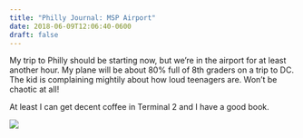 ```yaml
---
title: "Philly Journal: MSP Airport"
date: 2018-06-09T12:06:40-0600
draft: false
---
```






My trip to Philly should be starting now, but we’re in the airport for at least another hour. My plane will be about 80% full of 8th graders on a trip to DC. The kid is complaining mightily about how loud teenagers are. Won’t be chaotic at all!

At least I can get decent coffee in Terminal 2 and I have a good book.

![](/images/2018/9867ccc627.jpg)



